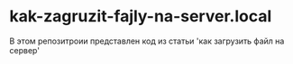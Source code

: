 # kak-zagruzit-fajly-na-server.local
В этом репозитроии представлен код из статьи 'как загрузить файл на сервер'
